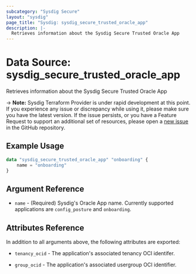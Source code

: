 ```yaml
---
subcategory: "Sysdig Secure"
layout: "sysdig"
page_title: "Sysdig: sysdig_secure_trusted_oracle_app"
description: |-
  Retrieves information about the Sysdig Secure Trusted Oracle App
---
```


# Data Source: sysdig_secure_trusted_oracle_app

Retrieves information about the Sysdig Secure Trusted Oracle App

-> **Note:** Sysdig Terraform Provider is under rapid development at this point. If you experience any issue or discrepancy while using it, please make sure you have the latest version. If the issue persists, or you have a Feature Request to support an additional set of resources, please open a [new issue](https://github.com/sysdiglabs/terraform-provider-sysdig/issues/new) in the GitHub repository.

## Example Usage

```terraform
data "sysdig_secure_trusted_oracle_app" "onboarding" {
	name = "onboarding"
}
```

## Argument Reference

* `name` - (Required) Sysdig's Oracle App name. Currently supported applications are `config_posture` and `onboarding`.


## Attributes Reference

In addition to all arguments above, the following attributes are exported:

* `tenancy_ocid` - The application's associated tenancy OCI identifer.

* `group_ocid` - The application's associated usergroup OCI identifier.

